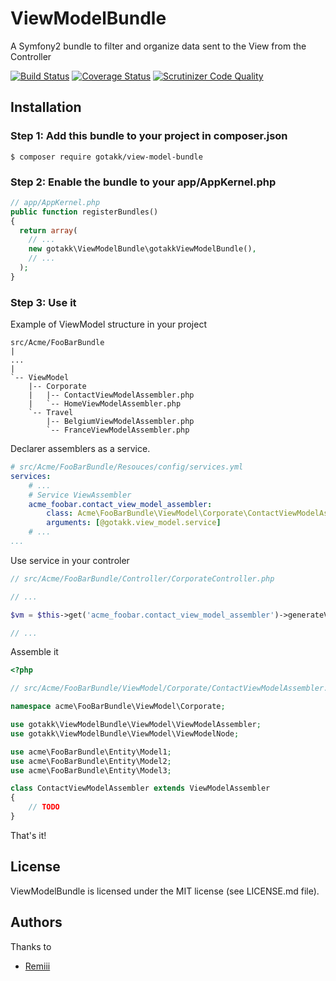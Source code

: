 # ViewModelBundle

A Symfony2 bundle to filter and organize data sent to the View from the Controller

[![Build Status](https://travis-ci.org/gotakk/ViewModelBundle.svg?branch=master)](https://travis-ci.org/gotakk/ViewModelBundle)
[![Coverage Status](https://coveralls.io/repos/gotakk/ViewModelBundle/badge.svg?branch=master&service=github)](https://coveralls.io/github/gotakk/ViewModelBundle?branch=master)
[![Scrutinizer Code Quality](https://scrutinizer-ci.com/g/gotakk/ViewModelBundle/badges/quality-score.png?b=master)](https://scrutinizer-ci.com/g/gotakk/ViewModelBundle/?branch=master)

## Installation

### Step 1: Add this bundle to your project in composer.json


```
$ composer require gotakk/view-model-bundle
```

### Step 2: Enable the bundle to your app/AppKernel.php

```php
// app/AppKernel.php
public function registerBundles()
{
  return array(
    // ...
    new gotakk\ViewModelBundle\gotakkViewModelBundle(),
    // ...
  );
}
```

### Step 3: Use it

Example of ViewModel structure in your project

```
src/Acme/FooBarBundle
|
...
|
`-- ViewModel
    |-- Corporate
    |   |-- ContactViewModelAssembler.php
    |   `-- HomeViewModelAssembler.php
    `-- Travel
        |-- BelgiumViewModelAssembler.php
        `-- FranceViewModelAssembler.php
```

Declarer assemblers as a service.

```yml
# src/Acme/FooBarBundle/Resouces/config/services.yml
services:
    # ...
    # Service ViewAssembler
    acme_foobar.contact_view_model_assembler:
        class: Acme\FooBarBundle\ViewModel\Corporate\ContactViewModelAssembler
        arguments: [@gotakk.view_model.service]
    # ...
...

```

Use service in your controler

```php
// src/Acme/FooBarBundle/Controller/CorporateController.php

// ...

$vm = $this->get('acme_foobar.contact_view_model_assembler')->generateViewModel($model1, $model2, $model3);

// ...

```

Assemble it

```php
<?php

// src/Acme/FooBarBundle/ViewModel/Corporate/ContactViewModelAssembler.php

namespace acme\FooBarBundle\ViewModel\Corporate;

use gotakk\ViewModelBundle\ViewModel\ViewModelAssembler;
use gotakk\ViewModelBundle\ViewModel\ViewModelNode;

use acme\FooBarBundle\Entity\Model1;
use acme\FooBarBundle\Entity\Model2;
use acme\FooBarBundle\Entity\Model3;

class ContactViewModelAssembler extends ViewModelAssembler
{
    // TODO
}
```

That's it!

## License

ViewModelBundle is licensed under the MIT license (see LICENSE.md file).

## Authors

Thanks to
* [Remiii](https://github.com/Remiii)

